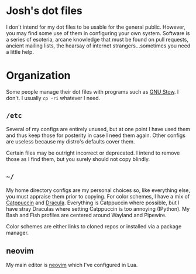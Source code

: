 # Josh's dot files

I don't intend for my dot files to be usable for the general public. However, you may find some use of them in configuring your own system. Software is a series of esoteria, arcane knowledge that must be found on pull requests, ancient mailing lists, the hearsay of internet strangers...sometimes you need a little help.

# Organization

Some people manage their dot files with programs such as [GNU Stow](https://www.gnu.org/software/stow/). I don't. I usually `cp -ri` whatever I need.

## `/etc`

Several of my configs are entirely unused, but at one point I have used them and thus keep those for posterity in case I need them again. Other configs are useless because my distro's defaults cover them.

Certain files may be outright incorrect or deprecated. I intend to remove those as I find them, but you surely should not copy blindly.

## `~/`

My home directory configs are my personal choices so, like everything else, you must appraise them prior to copying. For color schemes, I have a mix of [Catppuccin](https://catppuccin.com) and [Dracula](https://draculatheme.com/). Everything is Catppuccin where possible, but I have stray Draculas where setting Catppuccin is too annoying (IPython). My Bash and Fish profiles are centered around Wayland and Pipewire. 

Color schemes are either links to cloned repos or installed via a package manager.

## neovim

My main editor is [neovim](https://neovim.io/) which I've configured in Lua.
